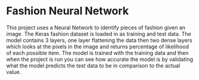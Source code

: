 # Fashion Neural Network #

This project uses a Neural Network to identify pieces of fashion given an image.
The Keras fashion dataset is loaded in as training and test data. The model contains 3 layers, one layer flattening the data then two dense layers which looks at the pixels in the image and returns percentage of likelihood of each possible item.
The model is trained with the training data and then when the project is run you can see how accurate the model is by validating what the model predicts the test data to be in comparison to the actual value. 
